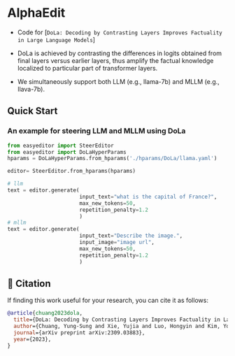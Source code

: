 # AlphaEdit
- Code for [``DoLa: Decoding by Contrasting Layers Improves Factuality in Large Language Models``]

- DoLa is achieved by contrasting the differences in logits obtained from final layers versus earlier layers, thus amplify the factual knowledge localized to particular part of transformer layers.
- We simultaneously support both LLM (e.g., llama-7b) and MLLM (e.g., llava-7b).



## Quick Start
### An example for steering LLM and MLLM using DoLa
```python
from easyeditor import SteerEditor
from easyeditor import DoLaHyperParams
hparams = DoLaHyperParams.from_hparams('./hparams/DoLa/llama.yaml')

editor= SteerEditor.from_hparams(hparams)

# llm
text = editor.generate(
                       input_text="what is the capital of France?",
                       max_new_tokens=50,
                       repetition_penalty=1.2
                       )
# mllm
text = editor.generate(
                       input_text="Describe the image.",
                       input_image="image url",
                       max_new_tokens=50,
                       repetition_penalty=1.2
                       )

```

## 📖 Citation

If finding this work useful for your research, you can cite it as follows:


```bibtex
@article{chuang2023dola,
  title={DoLa: Decoding by Contrasting Layers Improves Factuality in Large Language Models},
  author={Chuang, Yung-Sung and Xie, Yujia and Luo, Hongyin and Kim, Yoon and Glass, James and He, Pengcheng},
  journal={arXiv preprint arXiv:2309.03883},
  year={2023},
}
```